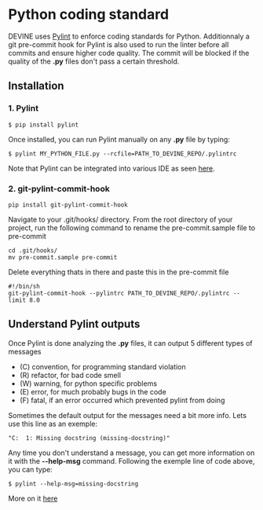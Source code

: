 # Python coding standard

DEVINE uses [Pylint](https://www.pylint.org/) to enforce coding standards for Python. Additionnaly a git pre-commit hook for Pylint is also used to run the linter before all commits and ensure higher code quality. The commit will be blocked if the quality of the **.py** files don't pass a certain threshold.

## Installation

### 1. Pylint

```
$ pip install pylint
```

Once installed, you can run Pylint manually on any **.py** file by typing:

```
$ pylint MY_PYTHON_FILE.py --rcfile=PATH_TO_DEVINE_REPO/.pylintrc
```

Note that Pylint can be integrated into various IDE as seen  [here](https://pylint.readthedocs.io/en/latest/user_guide/ide-integration.html).

### 2. git-pylint-commit-hook 

```
pip install git-pylint-commit-hook
```

Navigate to your .git/hooks/ directory. From the root directory of your project, run the following command to rename the pre-commit.sample file to pre-commit

```
cd .git/hooks/
mv pre-commit.sample pre-commit
```

Delete everything thats in there and paste this in the pre-commit file

```
#!/bin/sh
git-pylint-commit-hook --pylintrc PATH_TO_DEVINE_REPO/.pylintrc --limit 8.0
```

## Understand Pylint outputs

Once Pylint is done analyzing the **.py** files, it can output 5 different types of messages


  * (C) convention, for programming standard violation
  * (R) refactor, for bad code smell
  * (W) warning, for python specific problems
  * (E) error, for much probably bugs in the code
  * (F) fatal, if an error occurred which prevented pylint from doing

Sometimes the default output for the messages need a bit more info. Lets use this line as an exemple:

```
"C:  1: Missing docstring (missing-docstring)"
```

Any time you don't understand a message, you can get more information on it with the **--help-msg** command. Following the exemple line of code above, you can type:

```
$ pylint --help-msg=missing-docstring
```

More on it [here](https://pylint.readthedocs.io/en/latest/tutorial.html)
